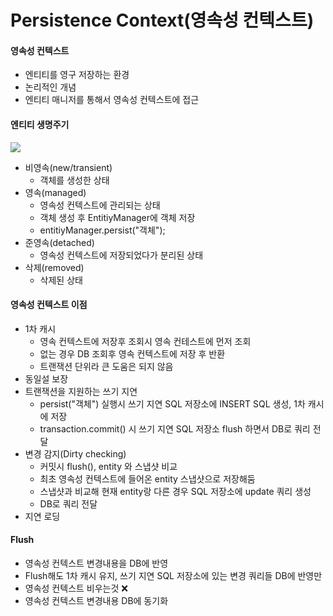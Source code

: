 # Persistence Context(영속성 컨텍스트)



#### 영속성 컨텍스트

- 엔티티를 영구 저장하는 환경
- 논리적인 개념
- 엔티티 매니저를 통해서 영속성 컨텍스트에 접근



#### 엔티티 생명주기

![](https://media.vlpt.us/post-images/conatuseus/3861eed0-d482-11e9-9b0f-dd1a4f570095/image.png)

- 비영속(new/transient)
  - 객체를 생성한 상태
- 영속(managed)
  - 영속성 컨텍스트에 관리되는 상태
  - 객체 생성 후 EntitiyManager에 객체 저장
  - entitiyManager.persist("객체");
- 준영속(detached)
  - 영속성 컨텍스트에 저장되었다가 분리된 상태
- 삭제(removed)
  - 삭제된 상태



#### 영속성 컨텍스트 이점

- 1차 캐시
  - 영속 컨텍스트에 저장후 조회시 영속 컨테스트에 먼저 조회
  - 없는 경우 DB 조회후 영속 컨텍스트에 저장 후 반환
  - 트랜잭션 단위라 큰 도움은 되지 않음
- 동일설 보장
- 트랜잭션을 지원하는 쓰기 지연
  - persist("객체") 실행시 쓰기 지연 SQL 저장소에 INSERT SQL 생성, 1차 캐시에 저장
  - transaction.commit() 시 쓰기 지연 SQL 저장소 flush 하면서 DB로 쿼리 전달
- 변경 감지(Dirty checking)
  - 커밋시 flush(), entity 와 스냅샷 비교
  - 최초 영속성 컨텍스트에 들어온 entity 스냅샷으로 저장해둠
  - 스냅샷과 비교해  현재 entity랑 다른 경우 SQL 저장소에 update 쿼리 생성
  - DB로 쿼리 전달
- 지연 로딩



#### Flush

- 영속성 컨텍스트 변경내용을 DB에 반영
- Flush해도 1차 캐시 유지, 쓰기 지연 SQL 저장소에 있는 변경 쿼리들 DB에 반영만
- 영속성 컨텍스트 비우는것 :x:
- 영속성 컨텍스트 변경내용 DB에 동기화